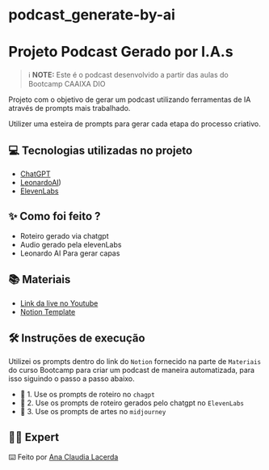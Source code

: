 # podcast_generate-by-ai


# Projeto Podcast Gerado por I.A.s


 > ℹ️ **NOTE:** Este é o podcast desenvolvido a partir das aulas do Bootcamp CAAIXA DIO

Projeto com o objetivo de gerar um podcast utilizando ferramentas de IA através de prompts mais trabalhado.

Utilizer uma esteira de prompts para gerar cada etapa do processo criativo.

## 💻 Tecnologias utilizadas no projeto

- [ChatGPT](https://chat.openai.com/) 
- [LeonardoAI](https://leonardo.ai/))
- [ElevenLabs](https://beta.elevenlabs.io/)
  
## ✨ Como foi feito ?

- Roteiro gerado via chatgpt
- Audio gerado pela elevenLabs
- Leonardo AI Para gerar capas

## 📚 Materiais

- [Link da live no Youtube](https://www.youtube.com)
- [Notion Template](https://www.notion.so/PAS-Podcast-AI-Studio-187d2501313480fc910de5b47f6a4570)

## 🛠️ Instruções de execução

Utilizei os prompts dentro do link do `Notion` fornecido na parte de `Materiais` do curso Bootcamp para criar um podcast de maneira automatizada, para isso siguindo o passo a passo abaixo.

- 🤖 1. Use os prompts de roteiro no `chagpt`
- 🤖 2. Use os prompts de roteiro gerados pelo chatgpt no  `ElevenLabs`
- 🤖 3. Use os prompts de artes no `midjourney`

## 👨‍💻 Expert



⌨️ Feito por [Ana Claudia Lacerda](https://github.com/felipeAguiarCode)
